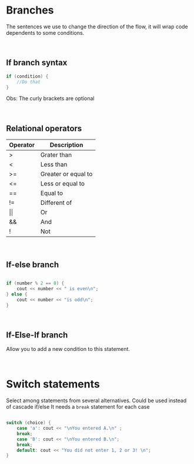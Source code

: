 # Branches

The sentences we use to change the direction of the flow, it will wrap code dependents to some conditions.

<br/>

## If branch syntax
```cpp
if (condition) {
    //Do that
}
```

Obs: The curly brackets are optional

<br/>

## Relational operators

|Operator| Description|
|--------|------------|
|>| Grater than|
|<| Less than|
|>=| Greater or equal to|
|<=| Less or equal to|
|==| Equal to|
|!=| Different of|
| \|\| | Or |
| && | And |
|!| Not|

<br/>

## If-else branch
```cpp

if (number % 2 == 0) {
    cout << number << " is even\n";
} else {
    cout << number << "is odd\n";
}

```
<br/>

## If-Else-If branch

Allow you to add a new condition to this statement.

<br/>

# Switch statements
Select among statements from several alternatives.
Could be used instead of cascade if/else
It needs a `break` statement for each case

```cpp

switch (choice) {
    case 'a': cout << "\nYou entered A.\n" ;
    break;
    case 'B': cout << "\nYou entered B.\n";
    break;
    default: cout << "You did not enter 1, 2 or 3! \n";
}
```
